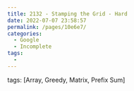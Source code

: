 ```yaml
---
title: 2132 - Stamping the Grid - Hard
date: 2022-07-07 23:58:57
permalink: /pages/10e6e7/
categories:
  - Google
  - Incomplete
tags:
  - 
---
```

tags: [Array, Greedy, Matrix, Prefix Sum]